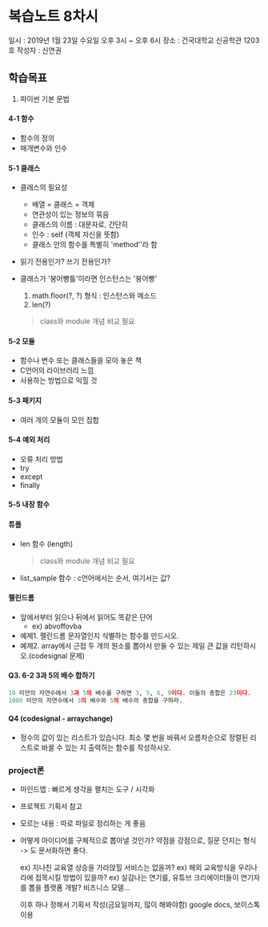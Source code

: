 # 복습노트 8차시

일시 : 2019년 1월 23일 수요일 오후 3시 ~ 오후 6시
장소 : 건국대학교 신공학관 1203호
작성자 : 신연권

## 학습목표
1. 파이썬 기본 문법 

#### 4-1 함수

- 함수의 정의
- 매개변수와 인수

#### 5-1 클래스

- 클래스의 필요성
  - 배열 = 클래스 = 객체
  - 연관성이 있는 정보의 묶음
  - 클래스의 이름 : 대문자로, 간단히
  - 인수 : self (객체 자신을 뜻함)
  - 클래스 안의 함수를 특별히 'method''라 함
- 읽기 전용인가? 쓰기 전용인가?
- 클래스가 '붕어빵틀'이라면 인스턴스는 '붕어빵'
  
  1. math.floor(?, ?) 형식 : 인스턴스와 메소드
  2. len(?)
  > class와 module 개념 비교 필요

#### 5-2 모듈

- 함수나 변수 또는 클래스들을 모아 놓은 책
- C언어의 라이브러리 느낌
- 사용하는 방법으로 익힐 것

#### 5-3 패키지

- 여러 개의 모듈이 모인 집합

#### 5-4 예외 처리

- 오류 처리 방법
- try
- except
- finally 

#### 5-5 내장 함수


#### 튜플
- len 함수 (length)
  > class와 module 개념 비교 필요
- list_sample 함수 : c언어에서는 순서, 여기서는 값?

#### 팰린드롬

- 앞에서부터 읽으나 뒤에서 읽어도 똑같은 단어
  - ex) abvoffovba
- 예제1. 팰린드롬 문자열인지 식별하는 함수를 만드시오.
- 예제2. array에서 근접 두 개의 원소를 뽑아서 만들 수 있는 제일 큰 값을 리턴하시오.(codesignal 문제)

#### Q3. 6-2 3과 5의 배수 합하기

```python
10 미만의 자연수에서 3과 5의 배수를 구하면 3, 5, 6, 9이다. 이들의 총합은 23이다.
1000 미만의 자연수에서 3의 배수와 5의 배수의 총합을 구하라.
```

#### Q4 (codesignal - arraychange)

- 정수의 값이 있는 리스트가 있습니다. 최소 몇 번을 바꿔서 오름차순으로 정렬된 리스트로 바꿀 수 있는 지 출력하는 함수를 작성하시오.


### project론
 
- 마인드맵 : 빠르게 생각을 펼치는 도구 / 시각화
- 프로젝트 기획서 참고
- 모르는 내용 : 따로 파일로 정리하는 게 좋음
- 어떻게 아이디어를 구체적으로 뽑아낼 것인가?
    약점을 강점으로, 질문 던지는 형식
         -> 도 문서화하면 좋다.

     ex) 지나친 교육열 상승을 가라앉힐 서비스는 없을까?
     ex) 해외 교육방식을 우리나라에 접목시킬 방법이 있을까?
     ex) 실감나는 연기를, 유튜브 크리에이터들이 연기자를 뽑을 플랫폼 개발?
     비즈니스 모델...

     이후 하나 정해서 기획서 작성(금요일까지, 많이 해봐야함)
google docs, 보이스톡 이용
  